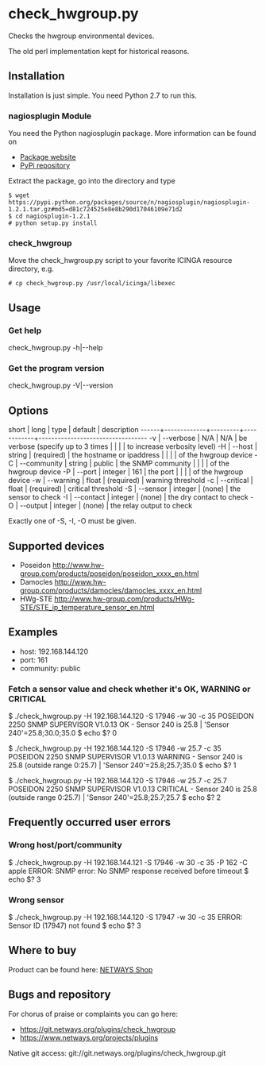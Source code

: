 check_hwgroup.py
================

Checks the hwgroup environmental devices.

The old perl implementation kept for historical reasons.

Installation
------------

Installation is just simple. You need Python 2.7 to run this.

### nagiosplugin Module

You need the Python nagiosplugin package. More information can be found on

* [Package website](http://pythonhosted.org/nagiosplugin/index.html)
* [PyPi repository](https://pypi.python.org/pypi/nagiosplugin/)

Extract the package, go into the directory and type

    $ wget https://pypi.python.org/packages/source/n/nagiosplugin/nagiosplugin-1.2.1.tar.gz#md5=d81c724525e8e8b290d17046109e71d2
    $ cd nagiosplugin-1.2.1
    # python setup.py install

### check_hwgroup

Move the check_hwgroup.py script to your favorite ICINGA resource directory, e.g.

    # cp check_hwgroup.py /usr/local/icinga/libexec

Usage
-----

### Get help

check_hwgroup.py -h|--help

### Get the program version

check_hwgroup.py -V|--version

Options
-------

short | long        | type    | default    | description
------+-------------+---------+------------+----------------------------------
-v    | --verbose   | N/A     | N/A        | be verbose (specify up to 3 times
      |             |         |            | to increase verbosity level)
-H    | --host      | string  | (required) | the hostname or ipaddress
      |             |         |            | of the hwgroup device
-C    | --community | string  | public     | the SNMP community
      |             |         |            | of the hwgroup device
-P    | --port      | integer | 161        | the port
      |             |         |            | of the hwgroup device
-w    | --warning   | float   | (required) | warning threshold
-c    | --critical  | float   | (required) | critical threshold
-S    | --sensor    | integer | (none)     | the sensor to check
-I    | --contact   | integer | (none)     | the dry contact to check
-O    | --output    | integer | (none)     | the relay output to check

Exactly one of -S, -I, -O must be given.

Supported devices
-----------------

* Poseidon  http://www.hw-group.com/products/poseidon/poseidon_xxxx_en.html
* Damocles  http://www.hw-group.com/products/damocles/damocles_xxxx_en.html
* HWg-STE   http://www.hw-group.com/products/HWg-STE/STE_ip_temperature_sensor_en.html

Examples
--------

* host:      192.168.144.120
* port:      161
* community: public

### Fetch a sensor value and check whether it's OK, WARNING or CRITICAL

$ ./check_hwgroup.py -H 192.168.144.120 -S 17946 -w 30 -c 35
POSEIDON 2250 SNMP SUPERVISOR V1.0.13 OK - Sensor 240 is 25.8 | 'Sensor 240'=25.8;30.0;35.0
$ echo $?
0

$ ./check_hwgroup.py -H 192.168.144.120 -S 17946 -w 25.7 -c 35
POSEIDON 2250 SNMP SUPERVISOR V1.0.13 WARNING - Sensor 240 is 25.8 (outside range 0:25.7) | 'Sensor 240'=25.8;25.7;35.0
$ echo $?
1

$ ./check_hwgroup.py -H 192.168.144.120 -S 17946 -w 25.7 -c 25.7
POSEIDON 2250 SNMP SUPERVISOR V1.0.13 CRITICAL - Sensor 240 is 25.8 (outside range 0:25.7) | 'Sensor 240'=25.8;25.7;25.7
$ echo $?
2

Frequently occurred user errors
-------------------------------

### Wrong host/port/community

$ ./check_hwgroup.py -H 192.168.144.121 -S 17946 -w 30 -c 35 -P 162 -C apple
ERROR: SNMP error: No SNMP response received before timeout
$ echo $?
3

### Wrong sensor

$ ./check_hwgroup.py -H 192.168.144.120 -S 17947 -w 30 -c 35
ERROR: Sensor ID (17947) not found
$ echo $?
3

Where to buy
------------

Product can be found here:
[NETWAYS Shop](http://shop.netways.de/ueberwachung/hw-group.html)

Bugs and repository
-------------------

For chorus of praise or complaints you can go here:

* https://git.netways.org/plugins/check_hwgroup
* https://www.netways.org/projects/plugins

Native git access: git://git.netways.org/plugins/check_hwgroup.git
